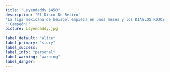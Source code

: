 ```yaml
---
title: "Leyendaddy $450"
description: "El Disco De Retiro'
'La liga mexicana de beisbol empieza en unos meses y los DIABLOS ROJOS DEL MÉXICO anunciaron su nueva coleccion y uniformes de jugadores para esta temporada y en Gorras M los tenemos a la venta .
'!Campeón!"
picture: Leyendaddy.jpg

label_default: "alice" 
label_primary: "story"
label_success: 
label_info: "personal"
label_warning: "warning"
label_danger: 
---
```

